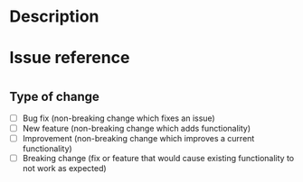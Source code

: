 # Description

# Issue reference
#

## Type of change

- [ ] Bug fix (non-breaking change which fixes an issue)
- [ ] New feature (non-breaking change which adds functionality)
- [ ] Improvement (non-breaking change which improves a current functionality)
- [ ] Breaking change (fix or feature that would cause existing functionality to not work as expected)
